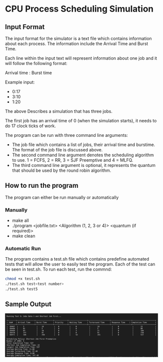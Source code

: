 # CPU Process Scheduling Simulation

## Input Format

The input format for the simulator is a text file which contains information about each process. The information include the Arrival Time and Burst Time. 

Each line within the input text will represent information about one job and it will follow the following format:

Arrival time : Burst time

Example input:
* 0:17
* 3:10
* 1:20

The above Describes a simulation that has three jobs.

The first job has an arrival time of 0 (when the simulation starts), it needs to do 17 clock ticks of work.

The program can be run with three command line arguments:
- The job file which contains a list of jobs, their arrival time and burstime. The format of the job file is discussed above.
- The second command line argument denotes the scheduling algorithm to use. 1 = FCFS, 2 = RR, 3 = SJF Preemptive and 4 = MLFQ.
- The third command line argument is optional, it represents the quantum that should be used by the round robin algorithm.

## How to run the program

The program can either be run manually or automatically

### Manually

- make all
- ./program <jobfile.txt> <Algorithm (1, 2, 3 or 4)> <quantum (if required)>
- make clean

### Automatic Run

The program contains a test.sh file which contains predefine automated tests that will allow the user to easily test the program. Each of the test can be seen in test.sh.
To run each test, run the commnd:

 ```bash
 chmod +x test.sh
 ./test.sh test<test number> 
 ./test.sh test5

 ```


 ## Sample Output

 ![Sample Image](example.jpeg)


